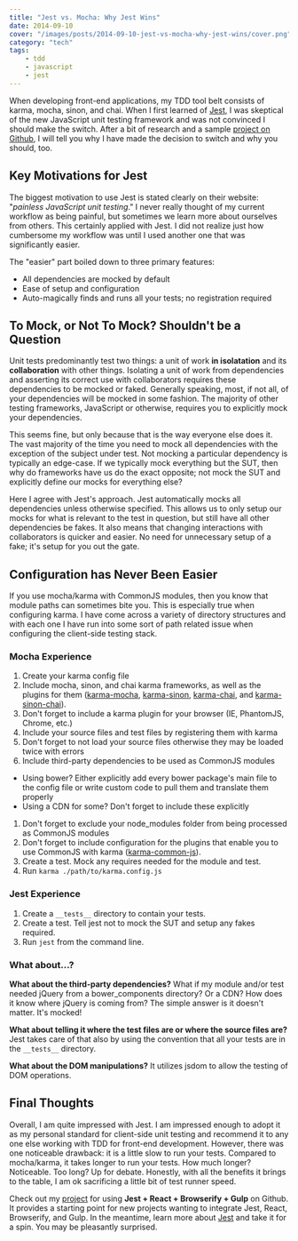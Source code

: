 ```yaml
---
title: "Jest vs. Mocha: Why Jest Wins"
date: 2014-09-10
cover: "/images/posts/2014-09-10-jest-vs-mocha-why-jest-wins/cover.png"
category: "tech"
tags:
    - tdd
    - javascript
    - jest
---
```


When developing front-end applications, my TDD tool belt consists of karma, mocha, sinon, and chai. When I first learned of [Jest](http://facebook.github.io/jest), I was skeptical of the new JavaScript unit testing framework and was not convinced I should make the switch. After a bit of research and a sample [project on Github](https://github.com/andrew-codes/react-jest-browserify-gulp-bootstrap), I will tell you why I have made the decision to switch and why you should, too.

## Key Motivations for Jest

The biggest motivation to use Jest is stated clearly on their website: "*painless JavaScript unit testing*." I never really thought of my current workflow as being painful, but sometimes we learn more about ourselves from others. This certainly applied with Jest. I did not realize just how cumbersome my workflow was until I used another one that was significantly easier.

The "easier" part boiled down to three primary features:

- All dependencies are mocked by default
- Ease of setup and configuration
- Auto-magically finds and runs all your tests; no registration required

## To Mock, or Not To Mock? Shouldn't be a Question

Unit tests predominantly test two things: a unit of work **in isolatation** and its **collaboration** with other things. Isolating a unit of work from dependencies and asserting its correct use with collaborators requires these dependencies to be mocked or faked. Generally speaking, most, if not all, of your dependencies will be mocked in some fashion. The majority of other testing frameworks, JavaScript or otherwise, requires you to explicitly mock your dependencies.

This seems fine, but only because that is the way everyone else does it. The vast majority of the time you need to mock all dependencies with the exception of the subject under test. Not mocking a particular dependency is typically an edge-case. If we typically mock everything but the SUT, then why do frameworks have us do the exact opposite; not mock the SUT and explicitly define our mocks for everything else?

Here I agree with Jest's approach. Jest automatically mocks all dependencies unless otherwise specified. This allows us to only setup our mocks for what is relevant to the test in question, but still have all other dependencies be fakes. It also means that changing interactions with collaborators is quicker and easier. No need for unnecessary setup of a fake; it's setup for you out the gate.

## Configuration has Never Been Easier

If you use mocha/karma with CommonJS modules, then you know that module paths can sometimes bite you. This is especially true when configuring karma. I have come across a variety of directory structures and with each one I have run into some sort of path related issue when configuring the client-side testing stack.

### Mocha Experience

1. Create your karma config file
1. Include mocha, sinon, and chai karma frameworks, as well as the plugins for them ([karma-mocha](https://www.npmjs.org/package/karma-mocha), [karma-sinon](https://www.npmjs.org/package/karma-sinon), [karma-chai](https://www.npmjs.org/package/karma-chai), and [karma-sinon-chai](https://www.npmjs.org/package/karma-sinon-chai)).
1. Don't forget to include a karma plugin for your browser (IE, PhantomJS, Chrome, etc.)
1. Include your source files and test files by registering them with karma
1. Don't forget to not load your source files otherwise they may be loaded twice with errors
1. Include third-party dependencies to be used as CommonJS modules
  - Using bower? Either explicitly add every bower package's main file to the config file or write custom code to pull them and translate them properly
  - Using a CDN for some? Don't forget to include these explicitly
1. Don't forget to exclude your node_modules folder from being processed as CommonJS modules
1. Don't forget to include configuration for the plugins that enable you to use CommonJS with karma ([karma-common-js](https://www.npmjs.org/package/karma-commonjs)).
1. Create a test. Mock any requires needed for the module and test.
1. Run `karma ./path/to/karma.config.js`

### Jest Experience

1. Create a `__tests__` directory to contain your tests.
1. Create a test. Tell jest not to mock the SUT and setup any fakes required.
1. Run `jest` from the command line.

### What about...?
**What about the third-party dependencies?** What if my module and/or test needed jQuery from a bower_components directory? Or a CDN? How does it know where jQuery is coming from? The simple answer is it doesn't matter. It's mocked!

**What about telling it where the test files are or where the source files are?** Jest takes care of that also by using the convention that all your tests are in the `__tests__` directory.

**What about the DOM manipulations?** It utilizes jsdom to allow the testing of DOM operations.

## Final Thoughts

Overall, I am quite impressed with Jest. I am impressed enough to adopt it as my personal standard for client-side unit testing and recommend it to any one else working with TDD for front-end development. However, there was one noticeable drawback: it is a little slow to run your tests. Compared to mocha/karma, it takes longer to run your tests. How much longer? Noticeable. Too long? Up for debate. Honestly, with all the benefits it brings to the table, I am ok sacrificing a little bit of test runner speed.

Check out my [project](https://github.com/andrew-codes/react-jest-browserify-gulp-bootstrap) for using **Jest + React + Browserify + Gulp** on Github. It provides a starting point for new projects wanting to integrate Jest, React, Browserify, and Gulp. In the meantime, learn more about [Jest](http://facebook.github.io/jest) and take it for a spin. You may be pleasantly surprised.
